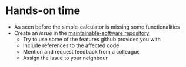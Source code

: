 # Hands-on time

* As seen  before the simple-calculator is missing some functionalities
* Create an *issue* in the [maintainable-software repository](https://github.com/dame-maintainable-software/maintainable-software)
    * Try to use some of the features github provides you with
    * Include references to the affected code
    * Mention and request feedback from a colleague
    * Assign the issue to your neighbour
